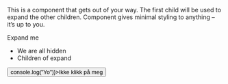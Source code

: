 <div>
  <p style={{ marginBottom: "24px" }}>
    This is a component that gets out of your way. The first child will be used
    to expand the other children. Component gives minimal styling to anything –
    it’s up to you.
  </p>
  <Expand>
    <span>Expand me</span>
    <div>
      <ul>
        <li>We are all hidden</li>
        <li>Children of expand</li>
      </ul>
      <button onClick={() => console.log("Yo")}>Ikke klikk på meg</button>
    </div>
  </Expand>
</div>
